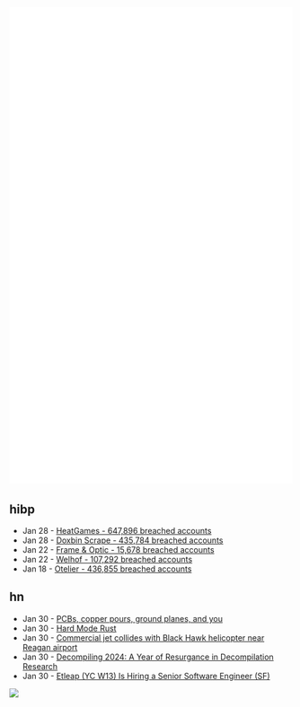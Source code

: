 ![Metrics](https://raw.githubusercontent.com/phixion/phixion/master/metrics.svg)

## hibp

<!--
for https://github.com/phixion/phixion/blob/main/.github/workflows/feeds.yml
-->
<!--START_SECTION:haveibeenpwnd-->
- Jan 28 - [HeatGames - 647,896 breached accounts](https://haveibeenpwned.com/PwnedWebsites#HeatGames)
- Jan 28 - [Doxbin Scrape - 435,784 breached accounts](https://haveibeenpwned.com/PwnedWebsites#DoxbinScrape)
- Jan 22 - [Frame & Optic - 15,678 breached accounts](https://haveibeenpwned.com/PwnedWebsites#FrameAndOptic)
- Jan 22 - [Welhof - 107,292 breached accounts](https://haveibeenpwned.com/PwnedWebsites#Welhof)
- Jan 18 - [Otelier - 436,855 breached accounts](https://haveibeenpwned.com/PwnedWebsites#Otelier)
<!--END_SECTION:haveibeenpwnd-->

## hn

<!--
for https://github.com/phixion/phixion/blob/main/.github/workflows/feeds.yml
-->
<!--START_SECTION:hn-->
- Jan 30 - [PCBs, copper pours, ground planes, and you](https://lcamtuf.substack.com/p/pcbs-ground-planes-and-you)
- Jan 30 - [Hard Mode Rust](https://matklad.github.io/2022/10/06/hard-mode-rust.html)
- Jan 30 - [Commercial jet collides with Black Hawk helicopter near Reagan airport](https://www.mediaite.com/news/breaking-commercial-jet-collides-with-police-chopper-near-reagan-airport/)
- Jan 30 - [Decompiling 2024: A Year of Resurgance in Decompilation Research](https://mahaloz.re/dec-progress-2024)
- Jan 30 - [Etleap (YC W13) Is Hiring a Senior Software Engineer (SF)](https://news.ycombinator.com/item?id=42873532)
<!--END_SECTION:hn-->

<!--
for https://yhype.me
-->
![](https://hit.yhype.me/github/profile?user_id=13013670)
